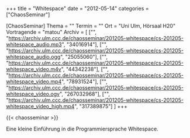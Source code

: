 +++
title = "Whitespace"
date = "2012-05-14"
categories = ["ChaosSeminar"]

[ChaosSeminar]
Thema = ""
Termin = ""
Ort = "Uni Ulm, Hörsaal H20"
Vortragende = "matou"
Archiv = [
	["", "https://archiv.ulm.ccc.de/chaosseminar/201205-whitespace/cs-201205-whitespace_audio.mp3", "34016914"],
	["", "https://archiv.ulm.ccc.de/chaosseminar/201205-whitespace/cs-201205-whitespace_audio.ogg", "25055060"],
	["", "https://archiv.ulm.ccc.de/chaosseminar/201205-whitespace/cs-201205-whitespace_video.m4v", "44342238"],
	["", "https://archiv.ulm.ccc.de/chaosseminar/201205-whitespace/cs-201205-whitespace_video.mp4", "78931524"],
	["", "https://archiv.ulm.ccc.de/chaosseminar/201205-whitespace/cs-201205-whitespace_video.ogv", "267032968"],
	["", "https://archiv.ulm.ccc.de/chaosseminar/201205-whitespace/cs-201205-whitespace_video_high.mp4", "317389875"]
	]
+++

{{< chaosseminar >}}

Eine kleine Einführung in die Programmiersprache Whitespace.
